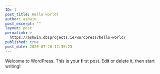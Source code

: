 ```yaml
---
ID: 1
post_title: Hello world!
author: ashwin
post_excerpt: ""
layout: post
permalink: >
  https://ashwin.dbsprojects.ie/wordpress/hello-world/
published: true
post_date: 2020-07-28 12:35:23
---
```

<!-- wp:paragraph -->
<p>Welcome to WordPress. This is your first post. Edit or delete it, then start writing!</p>
<!-- /wp:paragraph -->